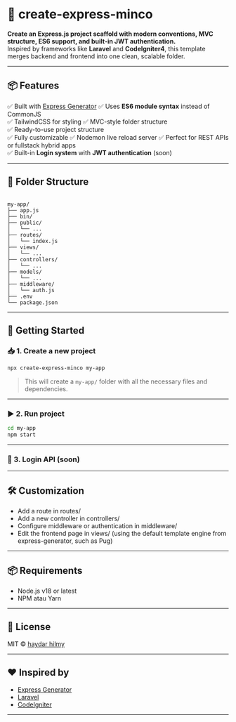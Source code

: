 # 🚀 create-express-minco

**Create an Express.js project scaffold with modern conventions, MVC structure, ES6 support, and built-in JWT authentication.**  
Inspired by frameworks like **Laravel** and **CodeIgniter4**, this template merges backend and frontend into one clean, scalable folder.

---

## 📦 Features

✅ Built with [Express Generator](https://expressjs.com/en/starter/generator.html)
✅ Uses **ES6 module syntax** instead of CommonJS  
✅ TailwindCSS for styling
✅ MVC-style folder structure  
✅ Ready-to-use project structure  
✅ Fully customizable
✅ Nodemon live reload server
✅ Perfect for REST APIs or fullstack hybrid apps  
✅ Built-in **Login system** with **JWT authentication**  (soon)

---

## 📁 Folder Structure

```

my-app/
├── app.js
├── bin/
├── public/
│   └── ...
├── routes/
│   └── index.js
├── views/
│   └── ...
├── controllers/
│   └── ...
├── models/
│   └── ...
├── middleware/
│   └── auth.js
├── .env
└── package.json

````

---

## 🚀 Getting Started

### 📥 1. Create a new project

```bash
npx create-express-minco my-app
````

> This will create a `my-app/` folder with all the necessary files and dependencies.

---

### ▶️ 2. Run project

```bash
cd my-app
npm start
```

---

### 🔑 3. Login API (soon)

---

## 🛠️ Customization

* Add a route in routes/
* Add a new controller in controllers/
* Configure middleware or authentication in middleware/
* Edit the frontend page in views/ (using the default template engine from express-generator, such as Pug)

---

## 📦 Requirements

* Node.js v18 or latest
* NPM atau Yarn

---

## 📜 License

MIT © [haydar hilmy](https://github.com/haydar-hilmy)

---

## ❤️ Inspired by

* [Express Generator](https://expressjs.com/en/starter/generator.html)
* [Laravel](https://laravel.com)
* [CodeIgniter](https://codeigniter.com)

---